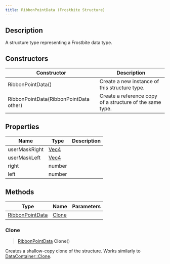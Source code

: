 ```yaml
---
title: RibbonPointData (Frostbite Structure)
---
```

## Description

A structure type representing a Frostbite data type.

## Constructors

| Constructor                            | Description                                              |
| -------------------------------------- | -------------------------------------------------------- |
| RibbonPointData()                      | Create a new instance of this structure type.            |
| RibbonPointData(RibbonPointData other) | Create a reference copy of a structure of the same type. |

## Properties

| Name          | Type                              | Description |
| ------------- | --------------------------------- | ----------- |
| userMaskRight | [Vec4](/vext/ref/cls/shr/Vec4) |             |
| userMaskLeft  | [Vec4](/vext/ref/cls/shr/Vec4) |             |
| right         | number                            |             |
| left          | number                            |             |

## Methods

| Type                               | Name            | Parameters |
| ---------------------------------- | --------------- | ---------- |
| [RibbonPointData](RibbonPointData) | [Clone](#clone) |            |

### Clone

> [RibbonPointData](RibbonPointData) **Clone**()

Creates a shallow-copy clone of the structure. Works similarly to [DataContainer::Clone](/vext/ref/cls/shr/datacontainer#clone).
